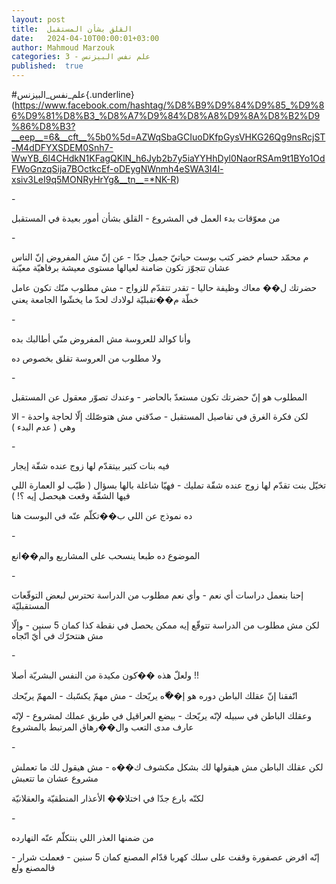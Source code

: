 ```yaml
---
layout: post
title:  القلق بشأن المستقبل
date:   2024-04-10T00:00:01+03:00
author: Mahmoud Marzouk
categories: 3 - علم نفس البيزنس
published:  true
---
```

\#علم_نفس_البيزنس{.underline}(https://www.facebook.com/hashtag/%D8%B9%D9%84%D9%85_%D9%86%D9%81%D8%B3_%D8%A7%D9%84%D8%A8%D9%8A%D8%B2%D9%86%D8%B3?__eep__=6&__cft__%5b0%5d=AZWqSbaGCIuoDKfpGysVHKG26Qg9nsRcjST-M4dDFYXSDEM0Snh7-WwYB_6I4CHdkN1KFagQKlN_h6Jyb2b7y5iaYYHhDyl0NaorRSAm9t1BYo1OdFWoGnzqSija7BOctkcEf-oDEygNWnmh4eSWA3I4l-xsiv3LeI9q5MONRyHrYg&__tn__=*NK-R)

\-

من معوّقات بدء العمل في المشروع - القلق بشأن أمور بعيدة في
المستقبل

\-

م محمّد حسام خضر كتب بوست حياتيّ جميل جدّا - عن إنّ مش المفروض إنّ الناس
عشان تتجوّز تكون ضامنة لعيالها مستوى معيشة برفاهيّة معيّنة

حضرتك ل�� معاك وظيفة حاليا - تقدر تتقدّم للزواج - مش مطلوب منّك تكون عامل
خطّة م��تقبليّة لولادك لحدّ ما يخشّوا الجامعة يعني

\-

وأنا كوالد للعروسة مش المفروض منّي أطالبك بده

ولا مطلوب من العروسة تقلق بخصوص ده

\-

المطلوب هو إنّ حضرتك تكون مستعدّ بالحاضر - وعندك تصوّر معقول عن
المستقبل

لكن فكرة الغرق في تفاصيل المستقبل - صدّقني مش هتوصّلك إلّا لحاجة واحدة -
الا وهي ( عدم البدء )

\-

فيه بنات كتير بيتقدّم لها زوج عنده شقّة إيجار

تخيّل بنت تقدّم لها زوج عنده شقّة تمليك - فهيّا شاغلة بالها بسؤال ( طيّب لو
العمارة اللي فيها الشقّة وقعت هيحصل إيه ؟! )

ده نموذج عن اللي ب��تكلّم عنّه في البوست هنا

\-

الموضوع ده طبعا ينسحب على المشاريع والم��انع

\-

إحنا بنعمل دراسات أي نعم - وأي نعم مطلوب من الدراسة تحترس لبعض التوقّعات
المستقبليّة

لكن مش مطلوب من الدراسة تتوقّع إيه ممكن يحصل في نقطة كذا كمان 5 سنين -
وإلّا مش هنتحرّك في أيّ اتّجاه

\-

ولعلّ هذه ��كون مكيدة من النفس البشريّة أصلا !!

اتّفقنا إنّ عقلك الباطن دوره هو إ��ّه يريّحك - مش مهمّ يكسّبك - المهمّ
يريّحك

وعقلك الباطن في سبيله لإنّه يريّحك - بيضع العراقيل في طريق عملك لمشروع -
لإنّه عارف مدى التعب وال��رهاق المرتبط بالمشروع

\-

لكن عقلك الباطن مش هيقولها لك بشكل مكشوف ك��ه - مش هيقول لك ما تعملش
مشروع عشان ما تتعبش

لكنّه بارع جدّا في اختلا�� الأعذار المنطقيّة والعقلانيّة

\-

من ضمنها العذر اللي بنتكلّم عنّه النهارده

إنّه افرض عصفورة وقفت على سلك كهربا قدّام المصنع كمان 5 سنين - فعملت
شرار - فالمصنع ولع
